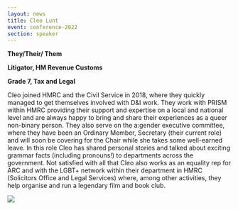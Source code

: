 ```yaml
---
layout: news
title: Cleo Lunt
event: conference-2022
section: speaker
---
```

**T﻿hey/Their/ Them**

**Litigator, HM Revenue Customs**

**G﻿rade 7, Tax and Legal** 

Cleo joined HMRC and the Civil Service in 2018, where they quickly managed to get themselves involved with D&I work. They work with PRISM within HMRC providing their support and expertise on a local and national level and are always happy to bring and share their experiences as a queer non-binary person. They also serve on the a:gender executive committee, where they have been an Ordinary Member, Secretary (their current role) and will soon be covering for the Chair while she takes some well-earned leave. In this role Cleo has shared personal stories and talked about exciting grammar facts (including pronouns!) to departments across the government. Not satisfied with all that Cleo also works as an equality rep for ARC and with the LGBT+ network within their department in HMRC (Solicitors Office and Legal Services) where, among other activities, they help organise and run a legendary film and book club.

![](/assets/images/uploads/cleo.jpg)
